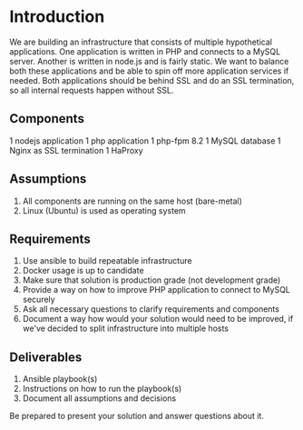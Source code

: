 # Introduction

We are building an infrastructure that consists of multiple hypothetical applications. 
One application is written in PHP and connects to a MySQL server. 
Another is written in node.js and is fairly static. We want to balance both these 
applications and be able to spin off more application services if needed. 
Both applications should be behind SSL and do an SSL termination, 
so all internal requests happen without SSL.

## Components 

1 nodejs application
1 php application
1 php-fpm 8.2
1 MySQL database
1 Nginx as SSL termination
1 HaProxy

## Assumptions

1. All components are running on the same host (bare-metal)
2. Linux (Ubuntu) is used as operating system

## Requirements

1. Use ansible to build repeatable infrastructure
2. Docker usage is up to candidate
3. Make sure that solution is production grade (not development grade)
4. Provide a way on how to improve PHP application to connect to MySQL securely
5. Ask all necessary questions to clarify requirements and components
6. Document a way how would your solution would need to be improved, if we've decided to split infrastructure into multiple hosts

## Deliverables

1. Ansible playbook(s)
2. Instructions on how to run the playbook(s)
3. Document all assumptions and decisions

Be prepared to present your solution and answer questions about it.
